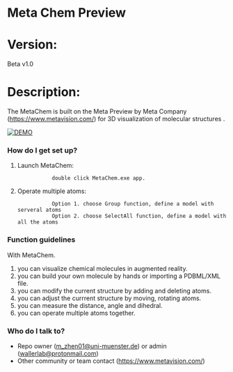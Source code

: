 # Meta Chem Preview ###

# Version:
Beta v1.0

# Description:
The MetaChem is built on the Meta Preview by Meta Company (https://www.metavision.com/) for 3D visualization of molecular structures .


[![DEMO](http://img.youtube.com/vi/QasWFeNfq3k&feature=youtu.be/1.jpg)](http://www.youtube.com/watch?v=QasWFeNfq3k&feature=youtu.be)



### How do I get set up? ###

1. Launch MetaChem: 

                  double click MetaChem.exe app.

2. Operate multiple atoms:

                  Option 1. choose Group function, define a model with serveral atoms    
                  Option 2. choose SelectAll function, define a model with all the atoms


  

### Function guidelines ###

With MetaChem.

1. you can visualize chemical molecules in augmented reality.
2. you can build your own molecule by hands or importing a PDBML/XML file.
3. you can modify the current structure by adding and deleting atoms.
4. you can adjust the currrent structure by moving, rotating atoms.
5. you can measure the distance, angle and dihedral. 
6. you can operate multiple atoms together.

### Who do I talk to? ###

* Repo owner (m_zhen01@uni-muenster.de) or admin (wallerlab@protonmail.com)
* Other community or team contact (https://www.metavision.com/)

